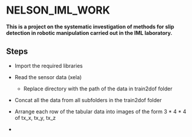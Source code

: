 # NELSON_IML_WORK

**This is a project on the systematic investigation of methods for slip detection in robotic manipulation carried out in the IML laboratory.**

## Steps
- Import the required libraries
- Read the sensor data (xela) 
  - Replace directory with the path of the data in train2dof folder
- Concat all the data from all subfolders in the train2dof folder
- Arrange each row of the tabular data into images of the form 3 * 4 * 4 of tx_x, tx_y, tx_z 

- 
